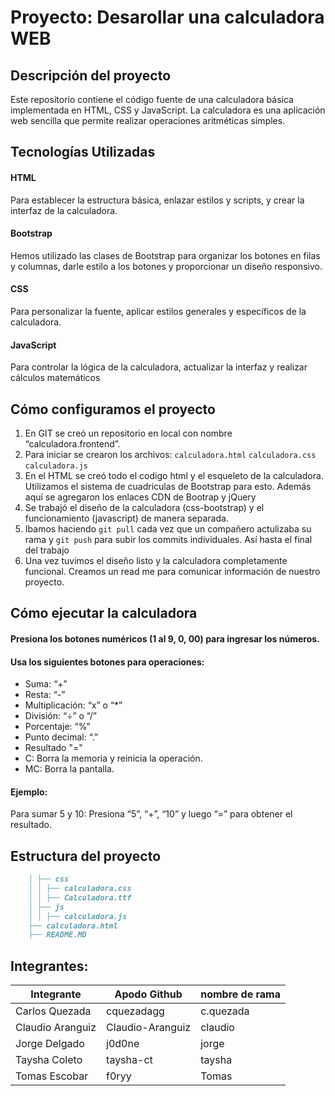 # Proyecto: Desarollar una calculadora WEB
## Descripción del proyecto
Este repositorio contiene el código fuente de una calculadora básica implementada en HTML, CSS y JavaScript. La calculadora es una aplicación web sencilla que permite realizar operaciones aritméticas simples.

## Tecnologías Utilizadas
#### HTML
Para establecer la estructura básica, enlazar estilos y scripts, y crear la interfaz de la calculadora.
#### Bootstrap
Hemos utilizado las clases de Bootstrap para organizar los botones en filas y columnas, darle estilo a los botones y proporcionar un diseño responsivo.
#### CSS
Para personalizar la fuente, aplicar estilos generales y específicos de la calculadora. 
#### JavaScript
Para controlar la lógica de la calculadora, actualizar la interfaz y realizar cálculos matemáticos

## Cómo configuramos el proyecto
1. En GIT se creó un repositorio en local con nombre “calculadora.frontend”.
2. Para iniciar se crearon los archivos: `calculadora.html` `calculadora.css` `calculadora.js`
3. En el HTML se creó todo el codigo html y el esqueleto de la calculadora. Utilizamos el sistema de cuadriculas de Bootstrap para esto. Además aquí se agregaron los enlaces CDN de Bootrap y jQuery
5. Se trabajó el diseño de la calculadora (css-bootstrap) y el funcionamiento (javascript) de manera separada.
6. Ibamos haciendo `git pull` cada vez que un compañero actulizaba su rama y `git push` para subir los commits individuales. Así hasta el final del trabajo
7. Una vez tuvimos el diseño listo y la calculadora completamente funcional. Creamos un read me para comunicar información de nuestro proyecto.
   

## Cómo ejecutar la calculadora 
#### Presiona los botones numéricos (1 al 9, 0, 00) para ingresar los números.
#### Usa los siguientes botones para operaciones:
- Suma: “+”
- Resta: “-”
- Multiplicación: “x” o “*”
- División: “÷” o “/”
- Porcentaje: “%”
- Punto decimal: “.”
- Resultado "="
- C: Borra la memoria y reinicia la operación.
- MC: Borra la pantalla.

#### Ejemplo:
Para sumar 5 y 10:
Presiona “5”, “+”, “10” y luego “=” para obtener el resultado.

## Estructura del proyecto
```markdown
    │ ├── css
    │ │ ├── calculadora.css
    │ │ ├── Calculadora.ttf
    │ ├── js
    │ │ ├── calculadora.js
    ├── calculadora.html
    ├── README.MD
```

## Integrantes:

| Integrante       | Apodo Github     | nombre de rama |
| ---------------- | ---------------- | -------------- |
| Carlos Quezada   | cquezadagg       | c.quezada      |
| Claudio Aranguiz | Claudio-Aranguiz | claudio        |
| Jorge Delgado    | j0d0ne           | jorge          |
| Taysha Coleto    | taysha-ct        | taysha         |
| Tomas Escobar    | f0ryy            | Tomas          |
